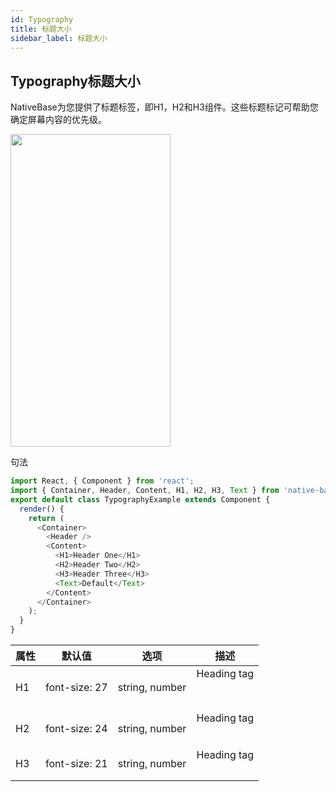 ```yaml
---
id: Typography
title: 标题大小
sidebar_label: 标题大小
---
```


## Typography标题大小
NativeBase为您提供了标题标签，即H1，H2和H3组件。这些标题标记可帮助您确定屏幕内容的优先级。

<img src="https://github.com/GeekyAnts/NativeBase-KitchenSink/raw/v2.6.1/screenshots/ios/typography.png" width=256 height=500 />

句法
```js
import React, { Component } from 'react';
import { Container, Header, Content, H1, H2, H3, Text } from 'native-base';
export default class TypographyExample extends Component {
  render() {
    return (
      <Container>
        <Header />
        <Content>
          <H1>Header One</H1>
          <H2>Header Two</H2>
          <H3>Header Three</H3>
          <Text>Default</Text>
        </Content>
      </Container>
    );
  }
}
```
属性     | 默认值       | 选项       | 描述
------------ | ------------- | ------------ | -----------
H1	| font-size: 27	| string, number	| Heading tag <H1>
H2	| font-size: 24	| string, number	| Heading tag <H2>
H3	| font-size: 21	| string, number	| Heading tag <H3>
